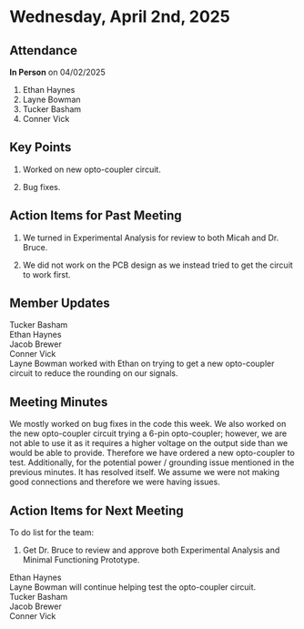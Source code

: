 
# Wednesday, April 2nd, 2025

## Attendance
**In Person** on 04/02/2025
1. Ethan Haynes
2. Layne Bowman
3. Tucker Basham
4. Conner Vick


## Key Points
1. Worked on new opto-coupler circuit.  

2. Bug fixes.  

## Action Items for Past Meeting
1. We turned in Experimental Analysis for review to both Micah and Dr. Bruce.

2. We did not work on the PCB design as we instead tried to get the circuit to work first.  

## Member Updates

Tucker Basham   
Ethan Haynes  
Jacob Brewer  
Conner Vick  
Layne Bowman worked with Ethan on trying to get a new opto-coupler circuit to reduce the rounding on our signals.  

## Meeting Minutes
We mostly worked on bug fixes in the code this week. We also worked on the new opto-coupler circuit trying a 6-pin opto-coupler; however, we are not able to use it as it requires a higher voltage on the output side than we would be able to provide. Therefore we have ordered a new opto-coupler to test. Additionally, for the potential power / grounding issue mentioned in the previous minutes. It has resolved itself. We assume we were not making good connections and therefore we were having issues.  


## Action Items for Next Meeting
To do list for the team:  
1. Get Dr. Bruce to review and approve both Experimental Analysis and Minimal Functioning Prototype.  

Ethan Haynes  
Layne Bowman will continue helping test the opto-coupler circuit.  
Tucker Basham  
Jacob Brewer  
Conner Vick  
